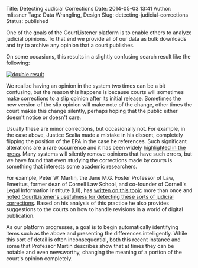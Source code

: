 Title: Detecting Judicial Corrections
Date: 2014-05-03 13:41
Author: mlissner
Tags: Data Wrangling, Design
Slug: detecting-judicial-corrections
Status: published

One of the goals of the CourtListener platform is to enable others to
analyze judicial opinions. To that end we provide all of our data as
bulk downloads and try to archive any opinion that a court publishes.

On some occasions, this results in a slightly confusing search result
like the following:

[![double
result](http://freelawproject.org/wp-content/uploads/2014/05/double-result.png)](https://www.courtlistener.com/?q=epa+v+eme+homer&stat_Precedential=on&order_by=dateFiled+desc&court=scotus)

We realize having an opinion in the system two times can be a bit
confusing, but the reason this happens is because courts will sometimes
make corrections to a slip opinion after its initial release. Sometimes
the new version of the slip opinion will make note of the change, other
times the court makes this change silently, perhaps hoping that the
public either doesn't notice or doesn't care.

Usually these are minor corrections, but occasionally not. For example,
in the case above, Justice Scalia made a mistake in his dissent,
completely flipping the position of the EPA in the case he references.
Such significant alterations are a rare occurrence and it has been
widely [highlighted in the
press](http://talkingpointsmemo.com/dc/antonin-scalia-error-supreme-court-dissent-epa).
Many systems will silently remove opinions that have such errors, but we
have found that even studying the corrections made by courts is
something that interests some academic researchers.

For example, Peter W. Martin, the Jane M.G. Foster Professor of Law,
Emeritus, former dean of Cornell Law School, and co-founder of Cornell's
Legal Information Institute (LII), has [written on this
topic](http://citeblog.access-to-law.com/?p=107) more than once and
[noted CourtListener's usefulness for detecting these sorts of judicial
corrections](http://citeblog.access-to-law.com/?p=157). Based on his
analysis of this practice he also provides suggestions to the courts on
how to handle revisions in a world of digital publication.

As our platform progresses, a goal is to begin automatically identifying
items such as the above and presenting the differences intelligently.
While this sort of detail is often inconsequential, both this recent
instance and some that Professor Martin describes show that at times
they can be notable and even newsworthy, changing the meaning of a
portion of the court's opinion completely.

